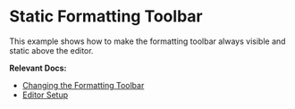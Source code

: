 # Static Formatting Toolbar

This example shows how to make the formatting toolbar always visible and static
above the editor.

**Relevant Docs:**

- [Changing the Formatting Toolbar](/docs/react/components/formatting-toolbar)
- [Editor Setup](/docs/getting-started/editor-setup)
